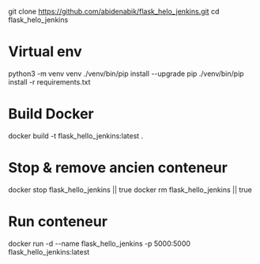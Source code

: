 git clone https://github.com/abidenabik/flask_helo_jenkins.git
cd flask_helo_jenkins

# Virtual env
python3 -m venv venv
./venv/bin/pip install --upgrade pip
./venv/bin/pip install -r requirements.txt

# Build Docker
docker build -t flask_hello_jenkins:latest .

# Stop & remove ancien conteneur
docker stop flask_hello_jenkins || true
docker rm flask_hello_jenkins || true

# Run conteneur
docker run -d --name flask_hello_jenkins -p 5000:5000 flask_hello_jenkins:latest

